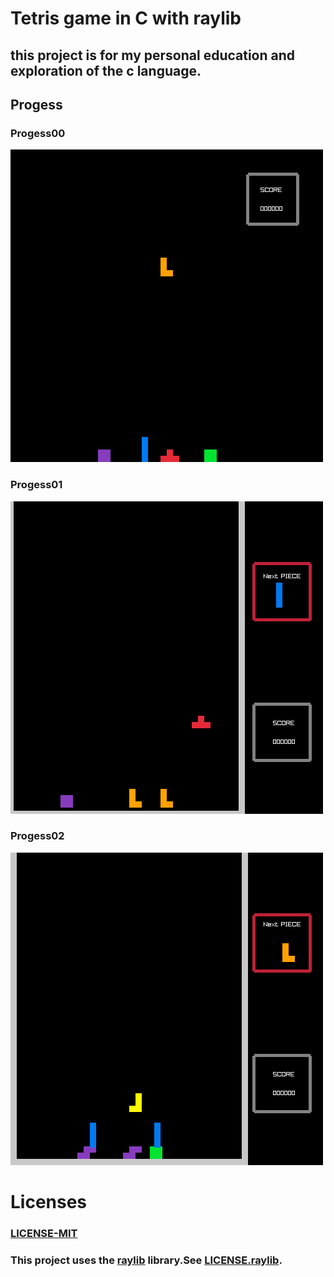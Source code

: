 # Tetris game in C with raylib 
## this project is for my personal education and exploration of the c language.


## Progess
### Progess00
![Progress](https://github.com/ErgeibiMed/TetrisGame/blob/main/progresspng/ProgressSoFar00.png)

### Progess01
![Progress](https://github.com/ErgeibiMed/TetrisGame/blob/main/progresspng/ProgressSoFar01.png)

### Progess02
![Progress](https://github.com/ErgeibiMed/TetrisGame/blob/main/progresspng/ProgressSoFar02.png)


# Licenses
### [LICENSE-MIT](https://github.com/ErgeibiMed/TetrisGame/blob/main/LICENSE) 
### This project uses the [raylib](https://www.raylib.com/) library.See [LICENSE.raylib](https://github.com/ErgeibiMed/TetrisGame/blob/main/LICENSE.raylib). 


